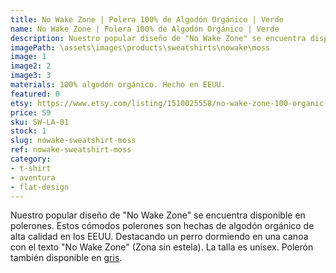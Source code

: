 ```yaml
---
title: No Wake Zone | Polera 100% de Algodón Orgánico | Verde
name: No Wake Zone | Polera 100% de Algodón Orgánico | Verde
description: Nuestro popular diseño de "No Wake Zone" se encuentra disponible en polerones. Estos cómodos polerones son hechas de algodón orgánico de alta calidad en los EEUU. Destacando un perro dormiendo en una canoa con el texto "No Wake Zone" (Zona sin estela).
imagePath: \assets\images\products\sweatshirts\nowake\moss
image: 1
image2: 2
image3: 3
materials: 100% algodón orgánico. Hecho en EEUU.
featured: 0
etsy: https://www.etsy.com/listing/1510025558/no-wake-zone-100-organic-cotton-unisex
price: 59
sku: SW-LA-01
stock: 1
slug: nowake-sweatshirt-moss
ref: nowake-sweatshirt-moss
category:
- t-shirt
- aventura
- flat-design
---
```

Nuestro popular diseño de "No Wake Zone" se encuentra disponible en polerones. Estos cómodos polerones son hechas de algodón orgánico de alta calidad en los EEUU. Destacando un perro dormiendo en una canoa con el texto "No Wake Zone" (Zona sin estela). La talla es unisex. Polerón también disponible en <a href="/es/products/nowake-sweatshirt-grey" title="No Wake Zone | Polerón 100% de Algodón Orgánico | Gris">gris</a>.
